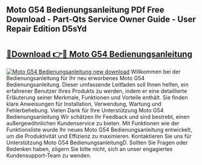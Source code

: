 ## Moto G54 Bedienungsanleitung PDf Free Download - Part-Qts Service Owner Guide - User Repair Edition D5sYd

# <h2><a href="http://df2ulaj.blite.top/?on=Moto+G54+Bedienungsanleitung">🔗Download 👉🔴 Moto G54 Bedienungsanleitung</a></h2>

[![Moto G54 Bedienungsanleitung new download](https://i.imgur.com/lujVjoI.png)](http://df2ulaj.blite.top/?on=Moto+G54+Bedienungsanleitung)
Willkommen bei der Bedienungsanleitung für Ihr neu erworbenes Moto G54 Bedienungsanleitung. Dieser umfassende Leitfaden soll Ihnen helfen, ein erfahrener Benutzer Ihres Produkts zu werden, indem er eine detaillierte Erläuterung seiner Merkmale, Funktionen und Vorteile enthält. Sie finden klare Anweisungen für Installation, Verwendung, Wartung und Fehlerbehebung. Vielen Dank für Ihre Unterstützung Moto G54 Bedienungsanleitung Wir schätzen Ihr Feedback und sind bestrebt, einen außergewöhnlichen Kundenservice zu bieten. Mit Funktionen wie der Funktionsliste wurde Ihr neues Moto G54 Bedienungsanleitung entwickelt, um die Produktivität und Effizienz zu maximieren. Kontaktieren Sie uns für Unterstützung Moto G54 BedienungsanleitungD. Sollten Sie Fragen oder Bedenken haben, zögern Sie bitte nicht, sich an unser engagiertes Kundensupport-Team zu wenden.
